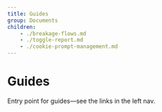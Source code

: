 ```yaml
---
title: Guides
group: Documents
children:
    - ./breakage-flows.md
    - ./toggle-report.md
    - ./cookie-prompt-management.md
---
```


# Guides

Entry point for guides—see the links in the left nav.
